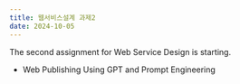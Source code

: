 ```yaml
---
title: 웹서비스설계 과제2
date: 2024-10-05
---
```


The second assignment for Web Service Design is starting.

<!--more-->
- Web Publishing Using GPT and Prompt Engineering